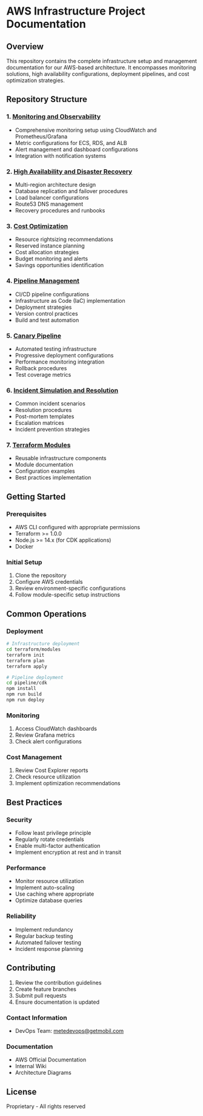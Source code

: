 # AWS Infrastructure Project Documentation

## Overview
This repository contains the complete infrastructure setup and management documentation for our AWS-based architecture. It encompasses monitoring solutions, high availability configurations, deployment pipelines, and cost optimization strategies.

## Repository Structure

### 1. [Monitoring and Observability](./MonitoringandObservability/)
- Comprehensive monitoring setup using CloudWatch and Prometheus/Grafana
- Metric configurations for ECS, RDS, and ALB
- Alert management and dashboard configurations
- Integration with notification systems

### 2. [High Availability and Disaster Recovery](./High%20Availability%20and%20Disaster%20Recovery/)
- Multi-region architecture design
- Database replication and failover procedures
- Load balancer configurations
- Route53 DNS management
- Recovery procedures and runbooks

### 3. [Cost Optimization](./Cost%20Optimization/)
- Resource rightsizing recommendations
- Reserved instance planning
- Cost allocation strategies
- Budget monitoring and alerts
- Savings opportunities identification

### 4. [Pipeline Management](./pipeline/)
- CI/CD pipeline configurations
- Infrastructure as Code (IaC) implementation
- Deployment strategies
- Version control practices
- Build and test automation

### 5. [Canary Pipeline](./canary-pipeline/)
- Automated testing infrastructure
- Progressive deployment configurations
- Performance monitoring integration
- Rollback procedures
- Test coverage metrics

### 6. [Incident Simulation and Resolution](./Incident%20Simulation%20and%20Resolution/)
- Common incident scenarios
- Resolution procedures
- Post-mortem templates
- Escalation matrices
- Incident prevention strategies

### 7. [Terraform Modules](./terraform/modules/)
- Reusable infrastructure components
- Module documentation
- Configuration examples
- Best practices implementation

## Getting Started

### Prerequisites
- AWS CLI configured with appropriate permissions
- Terraform >= 1.0.0
- Node.js >= 14.x (for CDK applications)
- Docker

### Initial Setup
1. Clone the repository
2. Configure AWS credentials
3. Review environment-specific configurations
4. Follow module-specific setup instructions

## Common Operations

### Deployment
```bash
# Infrastructure deployment
cd terraform/modules
terraform init
terraform plan
terraform apply

# Pipeline deployment
cd pipeline/cdk
npm install
npm run build
npm run deploy
```

### Monitoring
1. Access CloudWatch dashboards
2. Review Grafana metrics
3. Check alert configurations

### Cost Management
1. Review Cost Explorer reports
2. Check resource utilization
3. Implement optimization recommendations

## Best Practices

### Security
- Follow least privilege principle
- Regularly rotate credentials
- Enable multi-factor authentication
- Implement encryption at rest and in transit

### Performance
- Monitor resource utilization
- Implement auto-scaling
- Use caching where appropriate
- Optimize database queries

### Reliability
- Implement redundancy
- Regular backup testing
- Automated failover testing
- Incident response planning

## Contributing
1. Review the contribution guidelines
2. Create feature branches
3. Submit pull requests
4. Ensure documentation is updated

### Contact Information
- DevOps Team: metedevops@getmobil.com

### Documentation
- AWS Official Documentation
- Internal Wiki
- Architecture Diagrams

## License
Proprietary - All rights reserved
